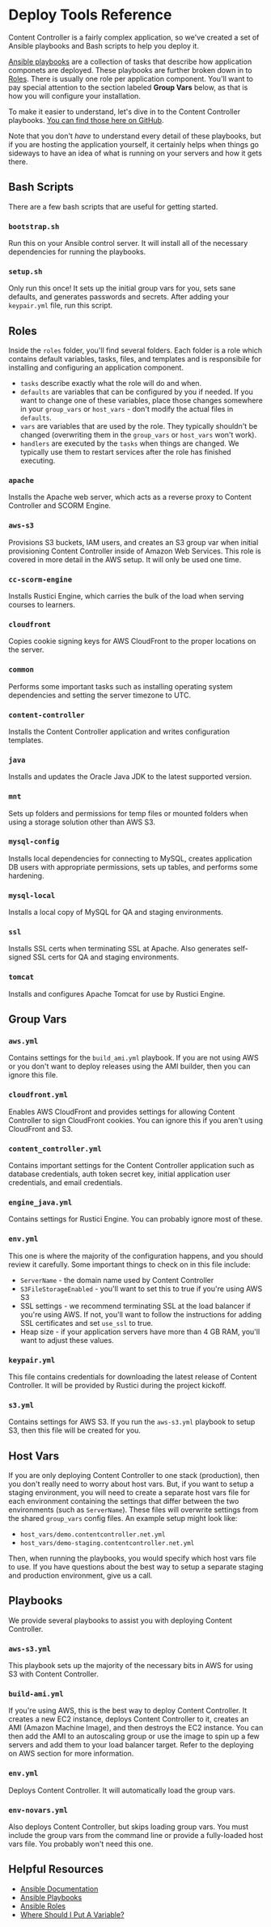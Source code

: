 # Deploy Tools Reference

Content Controller is a fairly complex application, so we've created a set of Ansible playbooks and Bash scripts to help you deploy it.

[Ansible playbooks](http://docs.ansible.com/ansible/2.4/playbooks.html) are a collection of tasks that describe how application componets are deployed.  These playbooks are further broken down in to [Roles](http://docs.ansible.com/ansible/2.4/playbooks_reuse_roles.html).  There is usually one role per application component.  You'll want to pay special attention to the section labeled **Group Vars** below, as that is how you will configure your installation.

To make it easier to understand, let's dive in to the Content Controller playbooks. [You can find those here on GitHub](https://github.com/RusticiSoftware/ContentController-PublicDeploy).

Note that you don't *have* to understand every detail of these playbooks, but if you are hosting the application yourself, it certainly helps when things go sideways to have an idea of what is running on your servers and how it gets there.

## Bash Scripts

There are a few bash scripts that are useful for getting started.

### `bootstrap.sh`

Run this on your Ansible control server.  It will install all of the necessary dependencies for running the playbooks.

### `setup.sh`

Only run this once!  It sets up the initial group vars for you, sets sane defaults, and generates passwords and secrets. After adding your `keypair.yml` file, run this script.

## Roles

Inside the `roles` folder, you'll find several folders.  Each folder is a role which contains default variables, tasks, files, and templates and is responsibile for installing and configuring an application component.

* `tasks` describe exactly what the role will do and when.
* `defaults` are variables that can be configured by you if needed.  If you want to change one of these variables, place those changes somewhere in your `group_vars` or `host_vars` - don't modify the actual files in `defaults`.
* `vars` are variables that are used by the role.  They typically shouldn't be changed (overwriting them in the `group_vars` or `host_vars` won't work).
* `handlers` are executed by the `tasks` when things are changed.  We typically use them to restart services after the role has finished executing.

### `apache`

Installs the Apache web server, which acts as a reverse proxy to Content Controller and SCORM Engine.

### `aws-s3`

Provisions S3 buckets, IAM users, and creates an S3 group var when initial provisioning Content Controller inside of Amazon Web Services.  This role is covered in more detail in the AWS setup.  It will only be used one time.

### `cc-scorm-engine`

Installs Rustici Engine, which carries the bulk of the load when serving courses to learners.

### `cloudfront`

Copies cookie signing keys for AWS CloudFront to the proper locations on the server.

### `common`

Performs some important tasks such as installing operating system dependencies and setting the server timezone to UTC.

### `content-controller`

Installs the Content Controller application and writes configuration templates.

### `java`

Installs and updates the Oracle Java JDK to the latest supported version.

### `mnt`

Sets up folders and permissions for temp files or mounted folders when using a storage solution other than AWS S3.

### `mysql-config`

Installs local dependencies for connecting to MySQL, creates application DB users with appropriate permissions, sets up tables, and performs some hardening.

### `mysql-local`

Installs a local copy of MySQL for QA and staging environments.

### `ssl`

Installs SSL certs when terminating SSL at Apache.  Also generates self-signed SSL certs for QA and staging environments.

### `tomcat`

Installs and configures Apache Tomcat for use by Rustici Engine.

## Group Vars

### `aws.yml`

Contains settings for the `build_ami.yml` playbook.  If you are not using AWS or you don't want to deploy releases using the AMI builder, then you can ignore this file.

### `cloudfront.yml`

Enables AWS CloudFront and provides settings for allowing Content Controller to sign CloudFront cookies.  You can ignore this if you aren't using CloudFront and S3.

### `content_controller.yml`

Contains important settings for the Content Controller application such as database credentials, auth token secret key, initial application user credentials, and email credentials.

### `engine_java.yml`

Contains settings for Rustici Engine.  You can probably ignore most of these.

### `env.yml`

This one is where the majority of the configuration happens, and you should review it carefully.  Some important things to check on in this file include:
* `ServerName` - the domain name used by Content Controller
* `S3FileStorageEnabled` - you'll want to set this to true if you're using AWS S3
* SSL settings - we recommend terminating SSL at the load balancer if you're using AWS.  If not, you'll want to follow the instructions for adding SSL certificates and set `use_ssl` to true.
* Heap size - if your application servers have more than 4 GB RAM, you'll want to adjust these values.

### `keypair.yml`

This file contains credentials for downloading the latest release of Content Controller.  It will be provided by Rustici during the project kickoff.

### `s3.yml`

Contains settings for AWS S3.  If you run the `aws-s3.yml` playbook to setup S3, then this file will be created for you.

## Host Vars

If you are only deploying Content Controller to one stack (production), then you don't really need to worry about host vars.  But, if you want to setup a staging environment, you will need to create a separate host vars file for each environment containing the settings that differ between the two environments (such as `ServerName`).  These files will overwrite settings from the shared `group_vars` config files.  An example setup might look like:

* `host_vars/demo.contentcontroller.net.yml`
* `host_vars/demo-staging.contentcontroller.net.yml`

Then, when running the playbooks, you would specify which host vars file to use.  If you have questions about the best way to setup a separate staging and production environment, give us a call.

## Playbooks

We provide several playbooks to assist you with deploying Content Controller.

### `aws-s3.yml`

This playbook sets up the majority of the necessary bits in AWS for using S3 with Content Controller.

### `build-ami.yml`

If you're using AWS, this is the best way to deploy Content Controller.  It creates a new EC2 instance, deploys Content Controller to it, creates an AMI (Amazon Machine Image), and then destroys the EC2 instance.  You can then add the AMI to an autoscaling group or use the image to spin up a few servers and add them to your load balancer target.  Refer to the deploying on AWS section for more information.

### `env.yml`

Deploys Content Controller.  It will automatically load the group vars.

### `env-novars.yml`

Also deploys Content Controller, but skips loading group vars.  You must include the group vars from the command line or provide a fully-loaded host vars file.  You probably won't need this one.

## Helpful Resources

* [Ansible Documentation](http://docs.ansible.com/ansible/2.4/index.html)
* [Ansible Playbooks](http://docs.ansible.com/ansible/2.4/playbooks.html)
* [Ansible Roles](http://docs.ansible.com/ansible/2.4/playbooks_reuse_roles.html)
* [Where Should I Put A Variable?](http://docs.ansible.com/ansible/2.4/playbooks_variables.html#variable-precedence-where-should-i-put-a-variable)
